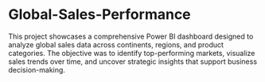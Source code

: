 # Global-Sales-Performance
This project showcases a comprehensive Power BI dashboard designed to analyze global sales data across continents, regions, and product categories. The objective was to identify top-performing markets, visualize sales trends over time, and uncover strategic insights that support business decision-making.
